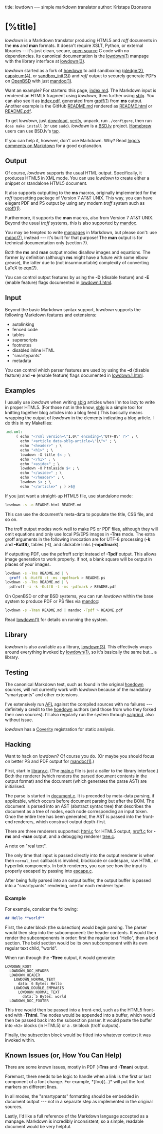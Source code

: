 title: lowdown --- simple markdown translator
author: Kristaps Dzonsons

# [%title]

*lowdown* is a Markdown translator producing HTML5 and *roff* documents
in the **ms** and **man** formats.  It doesn't require XSLT, Python, or
external libraries -- it's just clean, secure, [open
source](http://opensource.org/licenses/ISC) C code with no dependencies.
Its canonical documentation is the [lowdown(1)](lowdown.1.html) manpage
with the library interface at [lowdown(3)](lowdown.3.html).

*lowdown* started as a fork of
[hoedown](https://github.com/hoedown/hoedown) to add sandboxing
([pledge(2)](http://man.openbsd.org/pledge),
[capsicum(4)](https://www.freebsd.org/cgi/man.cgi?query=capsicum&sektion=4),
or
[sandbox\_init(3)](https://developer.apple.com/legacy/library/documentation/Darwin/Reference/ManPages/man3/sandbox_init.3.html))
and *roff* output to securely generate PDFs on
[OpenBSD](http://www.openbsd.org) with just
[mandoc(1)](http://man.openbsd.org/mandoc).

Want an example?  For starters: this page, [index.md](index.md).  The
Markdown input is rendered an HTML5 fragment using *lowdown*, then
further using [sblg](https://kristaps.bsd.lv/sblg).  You
can also see it as [index.pdf](index.pdf), generated from
[groff(1)](https://www.gnu.org/s/groff/) from **ms** output.  Another
example is the GitHub [README.md](README.md) rendered as
[README.html](README.html) or [README.pdf](README.pdf).

To get *lowdown*, just [download](snapshots/lowdown.tar.gz),
[verify](snapshots/lowdown.tar.gz.sha512), unpack, run `./configure`,
then run `doas make install` (or use `sudo`).  *lowdown* is a
[BSD.lv](https://bsd.lv) project.
[Homebrew](https://brew.sh) users can use BSD.lv's
[tap](https://github.com/kristapsdz/homebrew-repo).

If you can help it, however,
don't use Markdown.  Why? Read [Ingo's comments on
Markdown](https://undeadly.org/cgi?action=article&sid=20170304230520)
for a good explanation.

## Output

Of course, *lowdown* supports the usual HTML output. Specifically, it
produces HTML5 in XML mode.  You can use *lowdown* to create either a
snippet or standalone HTML5 document.

It also supports outputting to the **ms** macros, originally
implemented for the *roff* typesetting package of Version 7 AT&T UNIX.
This way, you can have elegant PDF and PS output by using any modern
*troff* system such as [groff(1)](https://www.gnu.org/s/groff).

Furthermore, it supports the **man** macros, also from Version 7
AT&T UNIX.  Beyond the usual *troff* systems, this is also supported by
[mandoc](https://mdocml.bsd.lv).

You may be tempted to write [manpages](https://man.openbsd.org) in
Markdown, but please don't: use [mdoc(7)](https://man.openbsd.org/mdoc),
instead --- it's built for that purpose!  The **man** output is for
technical documentation only (section 7).

Both the **ms** and **man** output modes disallow images and
equations.  The former by definition (although **ms** might have a
future with some elbow grease), the latter due to (not insurmountable)
complexity of converting LaTeX to [eqn(7)](https://man.openbsd.org/eqn).

You can control output features by using the **-D** (disable feature)
and **-E** (enable feature) flags documented in
[lowdown.1.html](lowdown.1.html).

## Input

Beyond the basic Markdown syntax support, *lowdown* supports the
following Markdown features and extensions:

- autolinking
- fenced code
- tables
- superscripts
- footnotes
- disabled inline HTML
- "smartypants"
- metadata

You can control which parser features are used by using the **-d**
(disable feature) and **-e** (enable feature) flags documented in
[lowdown.1.html](lowdown.1.html).

## Examples

I usually use *lowdown* when writing
[sblg](https://kristaps.bsd.lv/sblg) articles when I'm too lazy to
write in proper HTML5.
(For those not in the know, [sblg](https://kristaps.bsd.lv/sblg) is a
simple tool for knitting together blog articles into a blog feed.)
This basically means wrapping the output of *lowdown* in the elements
indicating a blog article.
I do this in my Makefiles:

```Makefile
.md.xml:
     ( echo "<?xml version=\"1.0\" encoding=\"UTF-8\" ?>" ; \
       echo "<article data-sblg-article=\"1\">" ; \
       echo "<header>" ; \
       echo "<h1>" ; \
       lowdown -X title $< ; \
       echo "</h1>" ; \
       echo "<aside>" ; \
       lowdown -X htmlaside $< ; \
       echo "</aside>" ; \
       echo "</header>" ; \
       lowdown $< ; \
       echo "</article>" ; ) >$@
```

If you just want a straight-up HTML5 file, use standalone mode:

```sh
lowdown -s -o README.html README.md
```

This can use the document's meta-data to populate the title, CSS file,
and so on.

The troff output modes work well to make PS or PDF files, although they
will omit equations and only use local PS/EPS images in **-Tms** mode.
The extra groff arguments in the following invocation are for UTF-8
processing (**-k** and **-Kutf8**), tables (**-t**), and clickable links
(**-mpdfmark**).

If outputting PDF, use the pdfroff script instead of **-Tpdf** output.
This allows image generation to work properly.  If not, a blank square
will be output in places of your images.

```sh
lowdown -s -Tms README.md | \
  groff -k -Kutf8 -t -ms -mpdfmark > README.ps
lowdown -s -Tms README.md | \
  pdfroff -i -k -Kutf8 -t -ms -pdfmark > README.pdf
```

On OpenBSD or other BSD systems, you can run *lowdown* within the base
system to produce PDF or PS files via [mandoc](http://mdocml.bsd.lv):

```sh
lowdown -s -Tman README.md | mandoc -Tpdf > README.pdf
```

Read [lowdown(1)](lowdown.1.html) for details on running the system.

## Library

*lowdown* is also available as a library, [lowdown(3)](lowdown.3.html).
This effectively wraps around everything invoked by
[lowdown(1)](lowdown.1.html), so it's basically the same but... a
library.

## Testing

The canonical Markdown test, such as found in the original
[hoedown](https://github.com/hoedown/hoedown) sources, will not
currently work with *lowdown* because of the mandatory "smartypants" and
other extensions.

I've extensively run [AFL](http://lcamtuf.coredump.cx/afl/) against the
compiled sources with no failures --- definitely a credit to
the [hoedown](https://github.com/hoedown/hoedown) authors (and those
from who they forked their own sources).  I'll also regularly run the system
through [valgrind](http://valgrind.org/), also without issue.

*lowdown* has a [Coverity](https://scan.coverity.com/projects/lowdown)
registration for static analysis.

## Hacking

Want to hack on *lowdown*?  Of course you do.  (Or maybe you should
focus on better PS and PDF output for
[mandoc(1)](http://mdocml.bsd.lv).)

First, start in
[library.c](https://github.com/kristapsdz/lowdown/blob/master/library.c).
(The [main.c](https://github.com/kristapsdz/lowdown/blob/master/main.c)
file is just a caller to the library interface.)
Both the renderer (which renders the parsed document contents in the
output format) and the document (which generates the parse AST) are
initialised.

The parse is started in
[document.c](https://github.com/kristapsdz/lowdown/blob/master/document.c).
It is preceded by meta-data parsing, if applicable, which occurs before
document parsing but after the BOM.
The document is parsed into an AST (abstract syntax tree) that describes
the document as a tree of nodes, each node corresponding an input token.
Once the entire tree has been generated, the AST is passed into the
front-end renderers, which construct output depth-first.

There are three renderers supported:
[html.c](https://github.com/kristapsdz/lowdown/blob/master/html.c) for
HTML5 output,
[nroff.c](https://github.com/kristapsdz/lowdown/blob/master/nroff.c) for
**-ms** and **-man** output,
and a debugging renderer
[tree.c](https://github.com/kristapsdz/lowdown/blob/master/tree.c).

A note on "real text".

The only time that input is passed directly into the output renderer is
when then `normal_text` callback is invoked, blockcode or codespan, raw
HTML, or hyperlink components.  In both renderers, you can see how the
input is properly escaped by passing into
[escape.c](https://github.com/kristapsdz/lowdown/blob/master/escape.c).

After being fully parsed into an output buffer, the output buffer is
passed into a "smartypants" rendering, one for each renderer type.

### Example

For example, consider the following:

```markdown
## Hello **world**
```

First, the outer block (the subsection) would begin parsing.  The parser
would then step into the subcomponent: the header contents.  It would
then render the subcomponents in order: first the regular text "Hello",
then a bold section.  The bold section would be its own subcomponent
with its own regular text child, "world".

When run through the **-Ttree** output, it would generate:

```
LOWDOWN_ROOT
  LOWDOWN_DOC_HEADER
  LOWDOWN_HEADER
    LOWDOWN_NORMAL_TEXT
      data: 6 Bytes: Hello 
    LOWDOWN_DOUBLE_EMPHASIS
      LOWDOWN_NORMAL_TEXT
        data: 5 Bytes: world
  LOWDOWN_DOC_FOOTER
```

This tree would then be passed into a front-end, such as the HTML5
front-end with **-Thtml**.  The nodes would be appended into a buffer,
which would then be passed back into the subsection parser.  It would
paste the buffer into `<h2>` blocks (in HTML5) or a `.SH` block (troff
outputs).

Finally, the subsection block would be fitted into whatever context it
was invoked within.

## Known Issues (or, How You Can Help)

There are some known issues, mostly in PDF (**-Tms** and **-Tman**)
output.

Foremost, there needs to be logic to handle when a link is the first or
last component of a font change.  For example, \*\[foo\](...)\* will put
the font markers on different lines.

In all modes, the "smartypants" formatting should be embedded in
document output --- not in a separate step as implemented in the
original sources.

Lastly, I'd like a full reference of the Markdown language accepted as a
manpage.  Markdown is incredibly inconsistent, so a simple, readable
document would be very helpful.

